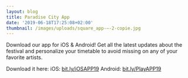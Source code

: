 ```yaml
---
layout: blog
title: Paradise City App
date: '2019-06-18T17:25:08+02:00'
thumbnail: /images/uploads/square_app-–-2-copie.jpg
---
```

Download our app for iOS & Android!
Get all the latest updates about the festival and personalize your timetable to avoid missing on any of your favorite artists.

Download it here:
iOS: [bit.ly/iOSAPP19](bit.ly/iOSAPP19)
Android: [bit.ly/PlayAPP19](bit.ly/PlayAPP19)
